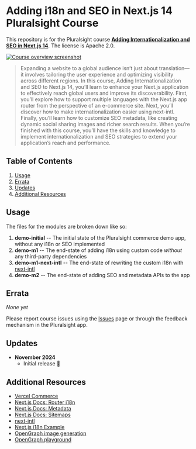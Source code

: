 # Adding i18n and SEO in Next.js 14 Pluralsight Course

This repository is for the Pluralsight course **[Adding Internationalization and SEO in Next.js 14](https://bit.ly/PSNextJSIntlSEO)**. The license is Apache 2.0.

[![Course overview screenshot]($COURSE_HERO_IMAGE$)](https://bit.ly/PSNextJSIntlSEO)

> Expanding a website to a global audience isn’t just about translation—it involves tailoring the user experience and optimizing visibility across different regions. In this course, Adding Internationalization and SEO to Next.js 14, you’ll learn to enhance your Next.js application to effectively reach global users and improve its discoverability. First, you’ll explore how to support multiple languages with the Next.js app router from the perspective of an e-commerce site. Next, you’ll discover how to make internationalization easier using next-intl. Finally, you’ll learn how to customize SEO metadata, like creating dynamic social sharing images and richer search results. When you’re finished with this course, you’ll have the skills and knowledge to implement internationalization and SEO strategies to extend your application’s reach and performance.

## Table of Contents

1. [Usage](#usage)
1. [Errata](#errata)
1. [Updates](#updates)
1. [Additional Resources](#additional-resources)

## Usage

The files for the modules are broken down like so:

1. **demo-initial** -- The initial state of the Pluralsight commerce demo app, without any i18n or SEO implemented
1. **demo-m1** -- The end-state of adding i18n using custom code _without_ any third-party dependencies
1. **demo-m1-next-intl** -- The end-state of rewriting the custom i18n with [next-intl](https://next-intl-docs.vercel.app/)
1. **demo-m2** -- The end-state of adding SEO and metadata APIs to the app

## Errata

*None yet*

Please report course issues using the [Issues](issues) page or through the feedback mechanism in the Pluralsight app.

## Updates

- **November 2024**
  - Initial release 🎉

## Additional Resources

- [Vercel Commerce](https://github.com/vercel/commerce)
- [Next.js Docs: Router i18n](https://nextjs.org/docs/app/building-your-application/routing/internationalization)
- [Next.js Docs: Metadata](https://nextjs.org/docs/app/building-your-application/optimizing/metadata)
- [Next.js Docs: Sitemaps](https://nextjs.org/docs/app/api-reference/file-conventions/metadata/sitemap)
- [next-intl](https://next-intl-docs.vercel.app/)
- [Next.js i18n Example](https://github.com/vercel/next.js/tree/canary/examples/app-dir-i18n-routing)
- [OpenGraph image generation](https://vercel.com/docs/functions/og-image-generation)
- [OpenGraph playground](https://og-playground.vercel.app/)

